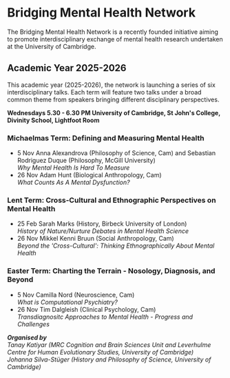 # Bridging Mental Health Network
The Bridging Mental Health Network is a recently founded initiative aiming to promote interdisciplinary exchange of mental health research undertaken at the University of Cambridge. 

## Academic Year 2025-2026
This academic year (2025-2026), the network is  launching a series of six interdisciplinary talks. Each term will feature two talks under a broad common theme from speakers bringing different disciplinary perspectives.

**Wednesdays 5.30 - 6.30 PM
University of Cambridge, St John's College, Divinity School, Lightfoot Room**

### Michaelmas Term: Defining and Measuring Mental Health
- 5 Nov   Anna Alexandrova (Philosophy of Science, Cam) and Sebastian Rodriguez Duque (Philosophy, McGill University)  
  *Why Mental Health Is Hard To Measure*
- 26 Nov  Adam Hunt (Biological Anthropology, Cam)             
  *What Counts As A Mental Dysfunction?*

### Lent Term: Cross-Cultural and Ethnographic Perspectives on Mental Health
- 25 Feb   Sarah Marks (History, Birbeck University of London)  
  *History of Nature/Nurture Debates in Mental Health Science*
- 26 Nov   Mikkel Kenni Bruun (Social Anthropology, Cam)  
  *Beyond the 'Cross-Cultural': Thinking Ethnographically About Mental Health*

### Easter Term: Charting the Terrain - Nosology, Diagnosis, and Beyond
- 5 Nov   Camilla Nord (Neuroscience, Cam)  
  *What is Computational Psychiatry?*
- 26 Nov  Tim Dalgleish (Clinical Psychology, Cam)  
  *Transdiagnositc Approaches to Mental Health - Progress and Challenges*

***Organised by***  
*Tanay Katiyar (MRC Cognition and Brain Sciences Unit and Leverhulme Centre for Human Evolutionary Studies, University of Cambridge)  
Johanna Silva-Stüger (History and Philosophy of Science, University of Cambridge)*

